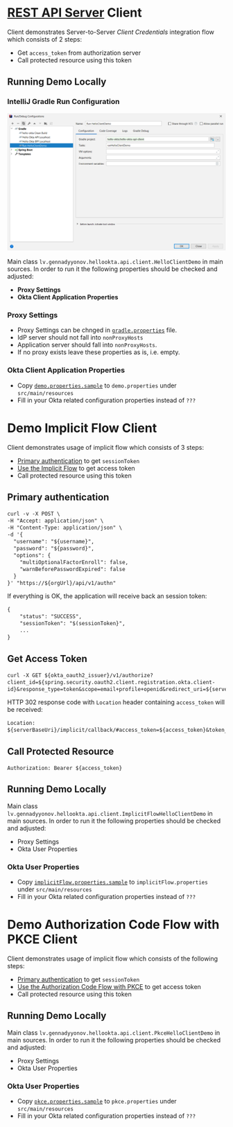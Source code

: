 # [REST API Server](../hello-okta-api/README.md) Client

Client demonstrates Server-to-Server _Client Credentials_ integration flow which consists of 2 steps:

- Get `access_token` from authorization server
- Call protected resource using this token

## Running Demo Locally

### IntelliJ Gradle Run Configuration

![IntelliJ Gradle Run Configuration](images/01-Gradle-Run-Configuration.PNG)

Main class `lv.gennadyyonov.hellookta.api.client.HelloClientDemo` in main sources.
In order to run it the following properties should be checked and adjusted:

- **Proxy Settings**
- **Okta Client Application Properties**

### Proxy Settings

- Proxy Settings can be chnged in [`gradle.properties`](../gradle.properties) file. 
- IdP server should not fall into `nonProxyHosts`
- Application server should fall into `nonProxyHosts`.
- If no proxy exists leave these properties as is, i.e. empty. 

### Okta Client Application Properties

- Copy [`demo.properties.sample`](src/main/resources/demo.properties.sample) to `demo.properties` under `src/main/resources`
- Fill in your Okta related configuration properties instead of `???`

# Demo Implicit Flow Client

Client demonstrates usage of implicit flow which consists of 3 steps:
* [Primary authentication](https://developer.okta.com/docs/reference/api/authn/#primary-authentication) to get `sessionToken`
* [Use the Implicit Flow](https://developer.okta.com/docs/guides/implement-implicit/use-flow/) to get access token
* Call protected resource using this token

## Primary authentication

```
curl -v -X POST \
-H "Accept: application/json" \
-H "Content-Type: application/json" \
-d '{
  "username": "${username}",
  "password": "${password}",
  "options": {
    "multiOptionalFactorEnroll": false,
    "warnBeforePasswordExpired": false
  }
}' "https://${orgUrl}/api/v1/authn"
```
If everything is OK, the application will receive back an session token:

```
{
    "status": "SUCCESS",
    "sessionToken": "$(sessionToken}",
    ...
}
```

## Get Access Token

```
curl -X GET ${okta_oauth2_issuer}/v1/authorize?client_id=${spring.security.oauth2.client.registration.okta.client-id}&response_type=token&scope=email+profile+openid&redirect_uri=${serverBaseUri}/implicit/callback&state=foo&nonce=bar&sessionToken=${sessionToken}
```

HTTP 302 response code with `Location` header containing `access_token` will be received:

```
Location: ${serverBaseUri}/implicit/callback/#access_token=${access_token}&token_type=Bearer&expires_in=3600&scope=email+profile+openid&state=foo&nonce=bar
```

## Call Protected Resource

```
Authorization: Bearer ${access_token}
```

## Running Demo Locally

Main class `lv.gennadyyonov.hellookta.api.client.ImplicitFlowHelloClientDemo` in main sources.
In order to run it the following properties should be checked and adjusted:
* Proxy Settings
* Okta User Properties

### Okta User Properties

- Copy [`implicitFlow.properties.sample`](src/main/resources/implicitFlow.properties.sample) to `implicitFlow.properties` under `src/main/resources`
- Fill in your Okta related configuration properties instead of `???`

# Demo Authorization Code Flow with PKCE Client

Client demonstrates usage of implicit flow which consists of the following steps:
* [Primary authentication](https://developer.okta.com/docs/reference/api/authn/#primary-authentication) to get `sessionToken`
* [Use the Authorization Code Flow with PKCE](https://developer.okta.com/docs/guides/implement-auth-code-pkce/use-flow/) to get access token
* Call protected resource using this token

## Running Demo Locally

Main class `lv.gennadyyonov.hellookta.api.client.PkceHelloClientDemo` in main sources.
In order to run it the following properties should be checked and adjusted:
* Proxy Settings
* Okta User Properties

### Okta User Properties

- Copy [`pkce.properties.sample`](src/main/resources/pkce.properties.sample) to `pkce.properties` under `src/main/resources`
- Fill in your Okta related configuration properties instead of `???`